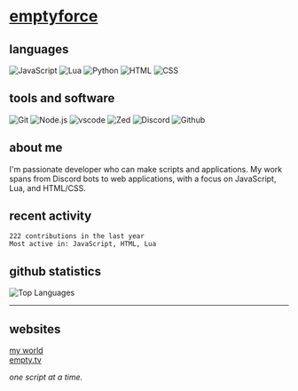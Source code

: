 # [emptyforce](https://empty.world)

## languages
![JavaScript](https://img.shields.io/badge/JavaScript-F7DF1E?style=for-the-badge&logo=javascript&logoColor=black)
![Lua](https://img.shields.io/badge/Lua-2C2D72?style=for-the-badge&logo=lua&logoColor=white)
![Python](https://img.shields.io/badge/Python-3776AB?style=for-the-badge&logo=python&logoColor=white)
![HTML](https://img.shields.io/badge/HTML5-E34F26?style=for-the-badge&logo=html5&logoColor=white)
![CSS](https://img.shields.io/badge/CSS3-1572B6?style=for-the-badge&logo=css3&logoColor=white)

## tools and software
![Git](https://img.shields.io/badge/Git-F05032?style=for-the-badge&logo=git&logoColor=white)
![Node.js](https://img.shields.io/badge/Node.js-43853D?style=for-the-badge&logo=node.js&logoColor=white)
![vscode](https://img.shields.io/badge/vscode-007ACC?style=for-the-badge&logo=visualstudiocode&logoColor=white)
![Zed](https://img.shields.io/badge/Zed-084CCF?style=for-the-badge&logo=ZedIndustries&logoColor=white)
![Discord](https://img.shields.io/badge/Discord-5865F2?style=for-the-badge&logo=Discord&logoColor=white)
![Github](https://img.shields.io/badge/GitHub-100000?style=for-the-badge&logo=github&logoColor=white)

## about me

I'm passionate developer who can make scripts and applications. My work spans from Discord bots to web applications, with a focus on JavaScript, Lua, and HTML/CSS.

## recent activity

```
222 contributions in the last year
Most active in: JavaScript, HTML, Lua
```

## github statistics

![Top Languages](https://github-readme-stats.vercel.app/api/top-langs/?username=emptier-lab&layout=compact&theme=dark&hide_border=true&bg_color=0d1117)

---

## websites

[my world](https://empty.world)  
[empty.tv](https://empty.rocks/)

*one script at a time.*
